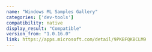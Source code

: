 ```yaml
---
name: "Windows ML Samples Gallery"
categories: ['dev-tools']
compatibility: native
display_result: "Compatible"
version_from: "1.0.16.0"
link: https://apps.microsoft.com/detail/9PKBFQKBCLM9
---
```

